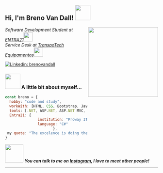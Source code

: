 
<h2> Hi, I'm Breno Van Dall! <img src="" width="50"></h2>
<img align='right' src="" width="230">
<p><em>Software Development Student at <a href="https://www.entra21.com.br/">ENTRA21</a><img src="" width="30"></br>Service Desk at <a href="https://www.transpotech.com.br/">TranspoTech Equipamentos</a><img src="" width="30"> 
</em></p>

[![Linkedin: brenovandall](https://img.shields.io/badge/-brenovandall-blue?style=flat-square&logo=Linkedin&logoColor=white&link=https://www.linkedin.com/in/breno-van-dall/)](https://www.linkedin.com/in/breno-van-dall/)


### <img src="" width="50"> A little bit about myself...  

```javascript
const breno = {
  hobby: "code and study",
  workWith: [HTML, CSS, Bootstrap, Javascript, C#, SQL, MySQL, Oracle, SQL Server],
  tools: [.NET, ASP.NET, ASP.NET MVC, EF Core, Identity],
  Entra21: {
               institution: "Proway IT Training",
               language: "C#"
                      },
 my quote: "The excelence is doing the same thing all the days, but with other one result"
}
```

<img src="" width="60" margin-bottom="-8px"> <em><b>You can talk to me on <a href="https://www.instagram.com/brenovandall/?next=%2F">Instagram</a>, I love to meet other people!</em>

---
